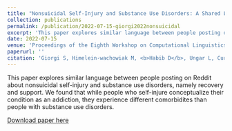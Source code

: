 ```yaml
---
title: "Nonsuicidal Self-Injury and Substance Use Disorders: A Shared Language of Addiction"
collection: publications
permalink: /publication/2022-07-15-giorgi2022nonsuicidal
excerpt: 'This paper explores similar language between people posting on Reddit about nonsuicidal self-injury and substance use disorders, namely recovery and support. We found that while people who self-injure conceptualize their condition as an addiction, they experience different comorbidites than people with substance use disorders.'
date: 2022-07-15
venue: 'Proceedings of the Eighth Workshop on Computational Linguistics and Clinical Psychology'
paperurl: ''
citation: 'Giorgi S, Himelein-wachowiak M, <b>Habib D</b>, Ungar L, Curtis B. Nonsuicidal Self-Injury and Substance Use Disorders: A Shared Language of Addiction. In: <i>Proceedings of the Eighth Workshop on Computational Linguistics and Clinical Psychology</i>. Association for Computational Linguistics; 2022:177-183. doi:10.18653/v1/2022.clpsych-1.15'
---
```

This paper explores similar language between people posting on Reddit about nonsuicidal self-injury and substance use disorders, namely recovery and support. We found that while people who self-injure conceptualize their condition as an addiction, they experience different comorbidites than people with substance use disorders.

[Download paper here](http://danielrshabib.github.io/files/giorgi2022nonsuicidal.pdf)
